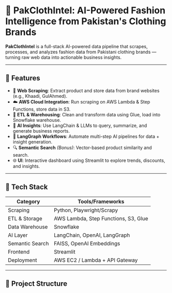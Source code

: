 # 👕 PakClothIntel: AI-Powered Fashion Intelligence from Pakistan's Clothing Brands

**PakClothIntel** is a full-stack AI-powered data pipeline that scrapes, processes, and analyzes fashion data from Pakistani clothing brands — turning raw web data into actionable business insights.

---

## 🚀 Features

- 🧽 **Web Scraping**: Extract product and store data from brand websites (e.g., Khaadi, GulAhmed).
- ☁️ **AWS Cloud Integration**: Run scraping on AWS Lambda & Step Functions, store data in S3.
- 🧼 **ETL & Warehousing**: Clean and transform data using Glue, load into Snowflake warehouse.
- 🤖 **AI Insights**: Use LangChain & LLMs to query, summarize, and generate business reports.
- 🔁 **LangGraph Workflows**: Automate multi-step AI pipelines for data + insight generation.
- 🔍 **Semantic Search** *(Bonus)*: Vector-based product similarity and search.
- 🌐 **UI**: Interactive dashboard using Streamlit to explore trends, discounts, and insights.

---

## 🧱 Tech Stack

| Category        | Tools/Frameworks                          |
|----------------|-------------------------------------------|
| Scraping       | Python, Playwright/Scrapy                 |
| ETL & Storage  | AWS Lambda, Step Functions, S3, Glue      |
| Data Warehouse | Snowflake                                 |
| AI Layer       | LangChain, OpenAI, LangGraph              |
| Semantic Search| FAISS, OpenAI Embeddings                  |
| Frontend       | Streamlit                                 |
| Deployment     | AWS EC2 / Lambda + API Gateway            |

---

## 📁 Project Structure

